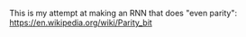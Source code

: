 This is my attempt at making an RNN that does
"even parity": https://en.wikipedia.org/wiki/Parity_bit
